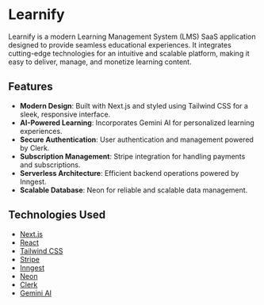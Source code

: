 # Learnify

Learnify is a modern Learning Management System (LMS) SaaS application designed to provide seamless educational experiences. It integrates cutting-edge technologies for an intuitive and scalable platform, making it easy to deliver, manage, and monetize learning content.

## Features

- **Modern Design**: Built with Next.js and styled using Tailwind CSS for a sleek, responsive interface.
- **AI-Powered Learning**: Incorporates Gemini AI for personalized learning experiences.
- **Secure Authentication**: User authentication and management powered by Clerk.
- **Subscription Management**: Stripe integration for handling payments and subscriptions.
- **Serverless Architecture**: Efficient backend operations powered by Inngest.
- **Scalable Database**: Neon for reliable and scalable data management.

## Technologies Used

- [Next.js](https://nextjs.org/)
- [React](https://reactjs.org/)
- [Tailwind CSS](https://tailwindcss.com/)
- [Stripe](https://stripe.com/)
- [Inngest](https://www.inngest.com/)
- [Neon](https://neon.tech/)
- [Clerk](https://clerk.dev/)
- [Gemini AI](https://gemini.ai/)
